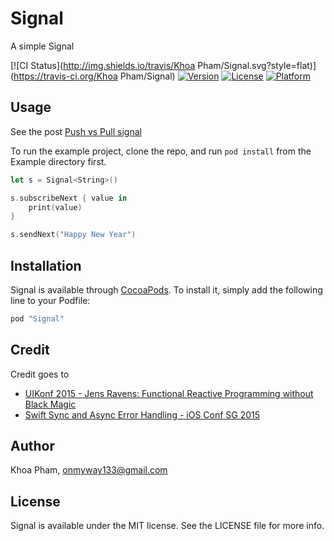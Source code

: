 # Signal
A simple Signal

[![CI Status](http://img.shields.io/travis/Khoa Pham/Signal.svg?style=flat)](https://travis-ci.org/Khoa Pham/Signal)
[![Version](https://img.shields.io/cocoapods/v/Signal.svg?style=flat)](http://cocoapods.org/pods/Signal)
[![License](https://img.shields.io/cocoapods/l/Signal.svg?style=flat)](http://cocoapods.org/pods/Signal)
[![Platform](https://img.shields.io/cocoapods/p/Signal.svg?style=flat)](http://cocoapods.org/pods/Signal)

## Usage

See the post [Push vs Pull signal](http://www.fantageek.com/blog/2016/01/03/push-vs-pull-signal/)

To run the example project, clone the repo, and run `pod install` from the Example directory first.

```swift
let s = Signal<String>()

s.subscribeNext { value in
    print(value)
}

s.sendNext("Happy New Year")
```

## Installation

Signal is available through [CocoaPods](http://cocoapods.org). To install
it, simply add the following line to your Podfile:

```ruby
pod "Signal"
```

## Credit
Credit goes to 

- [UIKonf 2015 - Jens Ravens: Functional Reactive Programming without Black Magic](https://www.youtube.com/watch?v=AcDaWe3S75c)
- [Swift Sync and Async Error Handling - iOS Conf SG 2015](https://www.youtube.com/watch?v=mbd6g7NfR-8)

## Author

Khoa Pham, onmyway133@gmail.com

## License

Signal is available under the MIT license. See the LICENSE file for more info.
